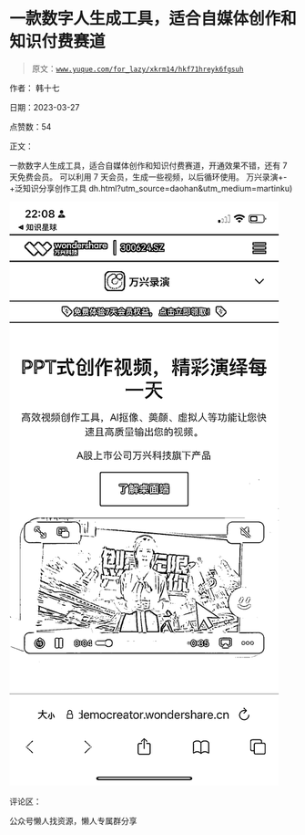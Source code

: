 # 一款数字人生成工具，适合自媒体创作和知识付费赛道

> 原文：[`www.yuque.com/for_lazy/xkrm14/hkf71hreyk6fgsuh`](https://www.yuque.com/for_lazy/xkrm14/hkf71hreyk6fgsuh)



作者： 韩十七



日期：2023-03-27



点赞数：54



正文：



一款数字人生成工具，适合自媒体创作和知识付费赛道，开通效果不错，还有 7 天免费会员。 可以利用 7 天会员，生成一些视频，以后循环使用。 万兴录演+-+泛知识分享创作工具 dh.html?utm_source=daohan&utm_medium=martinku)



![](img/a71882b4d6c8cd6e04448e187e5eed08.png)  

评论区：



公众号懒人找资源，懒人专属群分享

</ne-p>